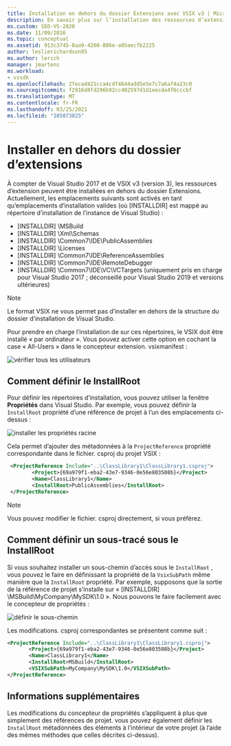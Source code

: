 ```yaml
---
title: Installation en dehors du dossier Extensions avec VSIX v3 | Microsoft Docs
description: En savoir plus sur l’installation des ressources d’extension du kit de développement logiciel Visual Studio en dehors du dossier Extensions et des emplacements valides.
ms.custom: SEO-VS-2020
ms.date: 11/09/2016
ms.topic: conceptual
ms.assetid: 913c3745-8aa9-4260-886e-a05aecfb2225
author: leslierichardson95
ms.author: lerich
manager: jmartens
ms.workload:
- vssdk
ms.openlocfilehash: 2fecad421cca4cdf4644add5e5e7c7a6af4a23c0
ms.sourcegitcommit: f2916d8fd296b92cc402597d1d1eecda4f6cccbf
ms.translationtype: MT
ms.contentlocale: fr-FR
ms.lasthandoff: 03/25/2021
ms.locfileid: "105073025"
---
```

# <a name="install-outside-the-extensions-folder"></a>Installer en dehors du dossier d’extensions

À compter de Visual Studio 2017 et de VSIX v3 (version 3), les ressources d’extension peuvent être installées en dehors du dossier Extensions. Actuellement, les emplacements suivants sont activés en tant qu’emplacements d’installation valides (où [INSTALLDIR] est mappé au répertoire d’installation de l’instance de Visual Studio) :

* [INSTALLDIR] \MSBuild
* [INSTALLDIR] \Xml\Schemas
* [INSTALLDIR] \Common7\IDE\PublicAssemblies
* [INSTALLDIR] \Licenses
* [INSTALLDIR] \Common7\IDE\ReferenceAssemblies
* [INSTALLDIR] \Common7\IDE\RemoteDebugger
* [INSTALLDIR] \Common7\IDE\VC\VCTargets (uniquement pris en charge pour Visual Studio 2017 ; déconseillé pour Visual Studio 2019 et versions ultérieures)

> [!NOTE]
> Le format VSIX ne vous permet pas d’installer en dehors de la structure du dossier d’installation de Visual Studio. 

Pour prendre en charge l’installation de sur ces répertoires, le VSIX doit être installé « par ordinateur ». Vous pouvez activer cette option en cochant la case « All-Users » dans le concepteur extension. vsixmanifest :

![vérifier tous les utilisateurs](media/check-all-users.png)

## <a name="how-to-set-the-installroot"></a>Comment définir le InstallRoot

Pour définir les répertoires d’installation, vous pouvez utiliser la fenêtre **Propriétés** dans Visual Studio. Par exemple, vous pouvez définir la `InstallRoot` propriété d’une référence de projet à l’un des emplacements ci-dessus :

![installer les propriétés racine](media/install-root-properties.png)

Cela permet d’ajouter des métadonnées à la `ProjectReference` propriété correspondante dans le fichier. csproj du projet VSIX :

```xml
 <ProjectReference Include="..\ClassLibrary1\ClassLibrary1.csproj">
        <Project>{69a979f1-eba2-43e7-9346-0e56e803508b}</Project>
        <Name>ClassLibrary1</Name>
        <InstallRoot>PublicAssemblies</InstallRoot>
 </ProjectReference>
```

> [!NOTE]
> Vous pouvez modifier le fichier. csproj directement, si vous préférez.

## <a name="how-to-set-a-subpath-under-the-installroot"></a>Comment définir un sous-tracé sous le InstallRoot

Si vous souhaitez installer un sous-chemin d’accès sous le `InstallRoot` , vous pouvez le faire en définissant la propriété de la `VsixSubPath` même manière que la `InstallRoot` propriété. Par exemple, supposons que la sortie de la référence de projet s’installe sur « [INSTALLDIR] \MSBuild\MyCompany\MySDK\1.0 ». Nous pouvons le faire facilement avec le concepteur de propriétés :

![définir le sous-chemin](media/set-subpath.png)

Les modifications. csproj correspondantes se présentent comme suit :

```xml
<ProjectReference Include="..\ClassLibrary1\ClassLibrary1.csproj">
       <Project>{69a979f1-eba2-43e7-9346-0e56e803508b}</Project>
       <Name>ClassLibrary1</Name>
       <InstallRoot>MSBuild</InstallRoot>
       <VSIXSubPath>MyCompany\MySDK\1.0</VSIXSubPath>
</ProjectReference>
```

## <a name="extra-information"></a>Informations supplémentaires

Les modifications du concepteur de propriétés s’appliquent à plus que simplement des références de projet. vous pouvez également définir les `InstallRoot` métadonnées des éléments à l’intérieur de votre projet (à l’aide des mêmes méthodes que celles décrites ci-dessus).
